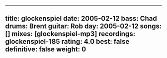 
---
title: glockenspiel
date: 2005-02-12
bass:	Chad
drums:	Brent
guitar:	Rob
day: 2005-02-12
songs: []
mixes: [glockenspiel-mp3]
recordings: glockenspiel-185
rating: 4.0
best: false
definitive: false
weight: 0
---
